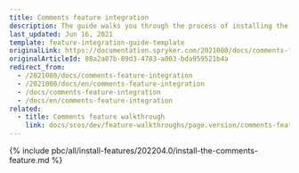 ```yaml
---
title: Comments feature integration
description: The guide walks you through the process of installing the Comments feature into your project.
last_updated: Jun 16, 2021
template: feature-integration-guide-template
originalLink: https://documentation.spryker.com/2021080/docs/comments-feature-integration
originalArticleId: 08a2a07b-89d3-4783-a003-bda959521b4a
redirect_from:
  - /2021080/docs/comments-feature-integration
  - /2021080/docs/en/comments-feature-integration
  - /docs/comments-feature-integration
  - /docs/en/comments-feature-integration
related:
  - title: Comments feature walkthrough
    link: docs/scos/dev/feature-walkthroughs/page.version/comments-feature-walkthrough.html
---
```


{% include pbc/all/install-features/202204.0/install-the-comments-feature.md %} <!-- To edit, see /_includes/pbc/all/install-features/202204.0/install-the-comments-feature.md -->
